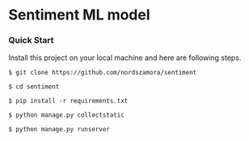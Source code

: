 # Sentiment ML model
### Quick Start
Install this project on your local machine and here are following steps.
```
$ git clone https://github.com/nordszamora/sentiment

$ cd sentiment

$ pip install -r requirements.txt

$ python manage.py collectstatic

$ python manage.py runserver
```
